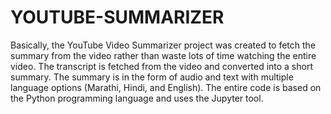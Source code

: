 # YOUTUBE-SUMMARIZER
Basically, the YouTube Video Summarizer project was created to fetch the summary from the video rather than waste lots of time watching the entire video. 
The transcript is fetched from the video and converted into a short summary. 
The summary is in the form of audio and text with multiple language options (Marathi, Hindi, and English). 
The entire code is based on the Python programming language and uses the Jupyter tool.
